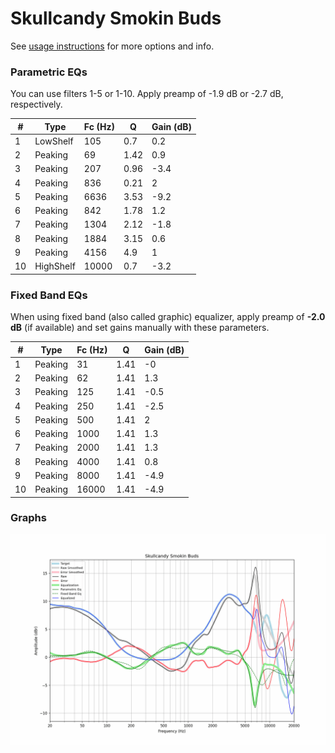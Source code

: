 # Skullcandy Smokin Buds
See [usage instructions](https://github.com/jaakkopasanen/AutoEq#usage) for more options and info.

### Parametric EQs
You can use filters 1-5 or 1-10. Apply preamp of -1.9 dB or -2.7 dB, respectively.

|   # | Type      |   Fc (Hz) |    Q |   Gain (dB) |
|-----|-----------|-----------|------|-------------|
|   1 | LowShelf  |       105 | 0.7  |         0.2 |
|   2 | Peaking   |        69 | 1.42 |         0.9 |
|   3 | Peaking   |       207 | 0.96 |        -3.4 |
|   4 | Peaking   |       836 | 0.21 |         2   |
|   5 | Peaking   |      6636 | 3.53 |        -9.2 |
|   6 | Peaking   |       842 | 1.78 |         1.2 |
|   7 | Peaking   |      1304 | 2.12 |        -1.8 |
|   8 | Peaking   |      1884 | 3.15 |         0.6 |
|   9 | Peaking   |      4156 | 4.9  |         1   |
|  10 | HighShelf |     10000 | 0.7  |        -3.2 |

### Fixed Band EQs
When using fixed band (also called graphic) equalizer, apply preamp of **-2.0 dB** (if available) and set gains manually with these parameters.

|   # | Type    |   Fc (Hz) |    Q |   Gain (dB) |
|-----|---------|-----------|------|-------------|
|   1 | Peaking |        31 | 1.41 |        -0   |
|   2 | Peaking |        62 | 1.41 |         1.3 |
|   3 | Peaking |       125 | 1.41 |        -0.5 |
|   4 | Peaking |       250 | 1.41 |        -2.5 |
|   5 | Peaking |       500 | 1.41 |         2   |
|   6 | Peaking |      1000 | 1.41 |         1.3 |
|   7 | Peaking |      2000 | 1.41 |         1.3 |
|   8 | Peaking |      4000 | 1.41 |         0.8 |
|   9 | Peaking |      8000 | 1.41 |        -4.9 |
|  10 | Peaking |     16000 | 1.41 |        -4.9 |

### Graphs
![](./Skullcandy%20Smokin%20Buds.png)
